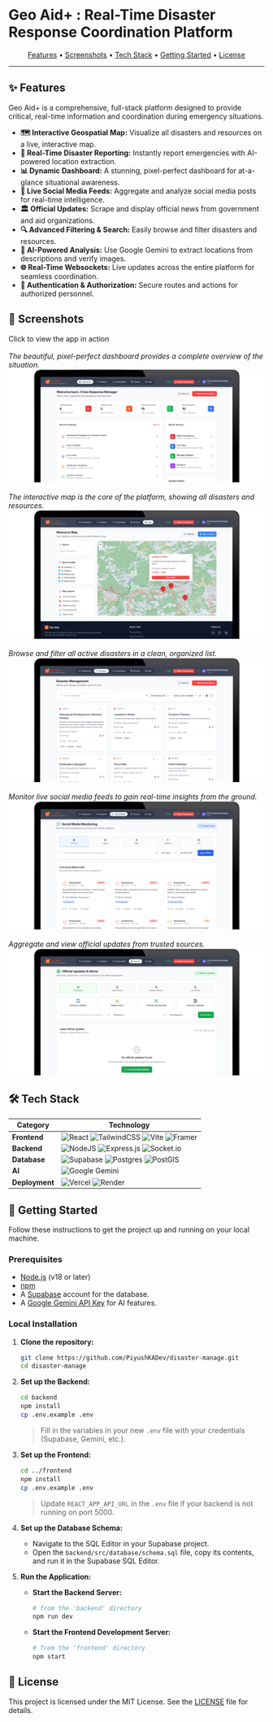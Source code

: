 # Geo Aid+ : Real-Time Disaster Response Coordination Platform



<p align="center">
  <a href="#-features">Features</a> •
  <a href="#-screenshots">Screenshots</a> •
  <a href="#-tech-stack">Tech Stack</a> •
  <a href="#-getting-started">Getting Started</a> •
  <a href="#-license">License</a>
</p>

---

## ✨ Features

Geo Aid+ is a comprehensive, full-stack platform designed to provide critical, real-time information and coordination during emergency situations.

- **🗺️ Interactive Geospatial Map:** Visualize all disasters and resources on a live, interactive map.
- **🚨 Real-Time Disaster Reporting:** Instantly report emergencies with AI-powered location extraction.
- **📊 Dynamic Dashboard:** A stunning, pixel-perfect dashboard for at-a-glance situational awareness.
- **📱 Live Social Media Feeds:** Aggregate and analyze social media posts for real-time intelligence.
- **🏛️ Official Updates:** Scrape and display official news from government and aid organizations.
- **🔍 Advanced Filtering & Search:** Easily browse and filter disasters and resources.
- **🤖 AI-Powered Analysis:** Use Google Gemini to extract locations from descriptions and verify images.
- **🌐 Real-Time Websockets:** Live updates across the entire platform for seamless coordination.
- **🔐 Authentication & Authorization:** Secure routes and actions for authorized personnel.

## 📸 Screenshots

<summary>Click to view the app in action</summary>
<br/>
<em>The beautiful, pixel-perfect dashboard provides a complete overview of the situation.</em>
<img src="screenshots/dashboard.png" alt="Dashboard View"/>
<br/><br/>
<em>The interactive map is the core of the platform, showing all disasters and resources.</em>
<img src="screenshots/map.png" alt="Map View"/>
<br/><br/>
<em>Browse and filter all active disasters in a clean, organized list.</em>
<img src="screenshots/disaster.png" alt="Disaster List View"/>
<br/><br/>
<em>Monitor live social media feeds to gain real-time insights from the ground.</em>
<img src="screenshots/social.png" alt="Social Media Feed"/>
<br/><br/>
<em>Aggregate and view official updates from trusted sources.</em>
<img src="screenshots/browse.png" alt="Browse Official Updates"/>


## 🛠️ Tech Stack

| Category      | Technology                                                                                                  |
|---------------|-------------------------------------------------------------------------------------------------------------|
| **Frontend**  | ![React](https://img.shields.io/badge/react-%2320232a.svg?style=for-the-badge&logo=react&logoColor=%2361DAFB) ![TailwindCSS](https://img.shields.io/badge/tailwindcss-%2338B2AC.svg?style=for-the-badge&logo=tailwind-css&logoColor=white) ![Vite](https://img.shields.io/badge/vite-%23646CFF.svg?style=for-the-badge&logo=vite&logoColor=white) ![Framer](https://img.shields.io/badge/framer-%230055FF.svg?style=for-the-badge&logo=framer&logoColor=white)  |
| **Backend**   | ![NodeJS](https://img.shields.io/badge/node.js-6DA55F?style=for-the-badge&logo=node.js&logoColor=white) ![Express.js](https://img.shields.io/badge/express.js-%23404d59.svg?style=for-the-badge&logo=express&logoColor=white) ![Socket.io](https://img.shields.io/badge/Socket.io-black?style=for-the-badge&logo=socket.io&badgeColor=010101) |
| **Database**  | ![Supabase](https://img.shields.io/badge/Supabase-3ECF8E?style=for-the-badge&logo=supabase&logoColor=white) ![Postgres](https://img.shields.io/badge/postgres-%23316192.svg?style=for-the-badge&logo=postgresql&logoColor=white) ![PostGIS](https://img.shields.io/badge/postgis-brightgreen?style=for-the-badge)    |
| **AI**        | ![Google Gemini](https://img.shields.io/badge/gemini-6059B5?style=for-the-badge&logo=google&logoColor=white)                               |
| **Deployment**| ![Vercel](https://img.shields.io/badge/vercel-%23000000.svg?style=for-the-badge&logo=vercel&logoColor=white) ![Render](https://img.shields.io/badge/render-%2346E3B7.svg?style=for-the-badge&logo=render&logoColor=white)                               |

## 🚀 Getting Started

Follow these instructions to get the project up and running on your local machine.

### Prerequisites

- [Node.js](https://nodejs.org/en/) (v18 or later)
- [npm](https://www.npmjs.com/)
- A [Supabase](https://supabase.com/) account for the database.
- A [Google Gemini API Key](https://aistudio.google.com/app/apikey) for AI features.

### Local Installation

1.  **Clone the repository:**
    ```sh
    git clone https://github.com/PiyushKADev/disaster-manage.git
    cd disaster-manage
    ```

2.  **Set up the Backend:**
    ```sh
    cd backend
    npm install
    cp .env.example .env
    ```
    > Fill in the variables in your new `.env` file with your credentials (Supabase, Gemini, etc.).

3.  **Set up the Frontend:**
    ```sh
    cd ../frontend
    npm install
    cp .env.example .env
    ```
    > Update `REACT_APP_API_URL` in the `.env` file if your backend is not running on port 5000.

4.  **Set up the Database Schema:**
    - Navigate to the SQL Editor in your Supabase project.
    - Open the `backend/src/database/schema.sql` file, copy its contents, and run it in the Supabase SQL Editor.

5.  **Run the Application:**
    - **Start the Backend Server:**
      ```sh
      # from the 'backend' directory
      npm run dev
      ```
    - **Start the Frontend Development Server:**
      ```sh
      # from the 'frontend' directory
      npm start
      ```

## 📄 License

This project is licensed under the MIT License. See the [LICENSE](LICENSE) file for details.